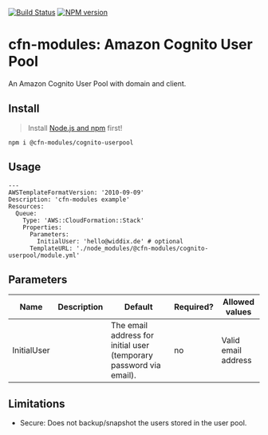 [![Build Status](https://travis-ci.org/cfn-modules/cognito-userpool.svg?branch=master)](https://travis-ci.org/cfn-modules/cognito-userpool)
[![NPM version](https://img.shields.io/npm/v/@cfn-modules/cognito-userpool.svg)](https://www.npmjs.com/package/@cfn-modules/cognito-userpool)

# cfn-modules: Amazon Cognito User Pool

An Amazon Cognito User Pool with domain and client.


## Install

> Install [Node.js and npm](https://nodejs.org/) first!

```
npm i @cfn-modules/cognito-userpool
```

## Usage

```
---
AWSTemplateFormatVersion: '2010-09-09'
Description: 'cfn-modules example'
Resources:
  Queue:
    Type: 'AWS::CloudFormation::Stack'
    Properties:
      Parameters:
        InitialUser: 'hello@widdix.de' # optional
      TemplateURL: './node_modules/@cfn-modules/cognito-userpool/module.yml'
```

## Parameters

<table>
  <thead>
    <tr>
      <th>Name</th>
      <th>Description</th>
      <th>Default</th>
      <th>Required?</th>
      <th>Allowed values</th>
    </tr>
  </thead>
  <tbody>
    <tr>
      <td>InitialUser</td>
      <td></td>
      <td>The email address for initial user (temporary password via email).</td>
      <td>no</td>
      <td>Valid email address</td>
    </tr>
  </tbody>
</table>

## Limitations

* Secure: Does not backup/snapshot the users stored in the user pool.
